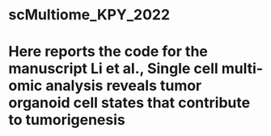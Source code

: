 # scMultiome_KPY_2022
# Here reports the code for the manuscript Li et al., Single cell multi-omic analysis reveals tumor organoid cell states that contribute to tumorigenesis
